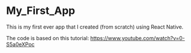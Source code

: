# My_First_App
This is my first ever app that I created (from scratch) using React Native. 

The code is based on this tutorial: https://www.youtube.com/watch?v=0-S5a0eXPoc
